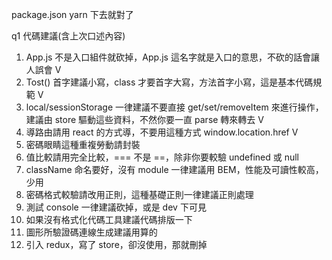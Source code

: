 package.json yarn 下去就對了


q1 代碼建議(含上次口述內容)

1. App.js 不是入口組件就砍掉，App.js 這名字就是入口的意思，不砍的話會讓人誤會 V
2. Tost() 首字建議小寫，class 才要首字大寫，方法首字小寫，這是基本代碼規範 V
3. local/sessionStorage 一律建議不要直接 get/set/removeItem 來進行操作，建議由 store 驅動這些資料，不然你要一直 parse 轉來轉去 V
4. 導路由請用 react 的方式導，不要用這種方式 window.location.href V
5. 密碼眼睛這種重複勞動請封裝
6. 值比較請用完全比較，=== 不是 ==，除非你要較驗 undefined 或 null
7. className 命名要好，沒有 module 一律建議用 BEM，性能及可讀性較高，少用
8. 密碼格式較驗請改用正則，這種基礎正則一律建議正則處理
9. 測試 console 一律建議砍掉，或是 dev 下可見
10. 如果沒有格式化代碼工具建議代碼排版一下
11. 圖形所驗證碼連線生成建議用算的
12. 引入 redux，寫了 store，卻沒使用，那就刪掉